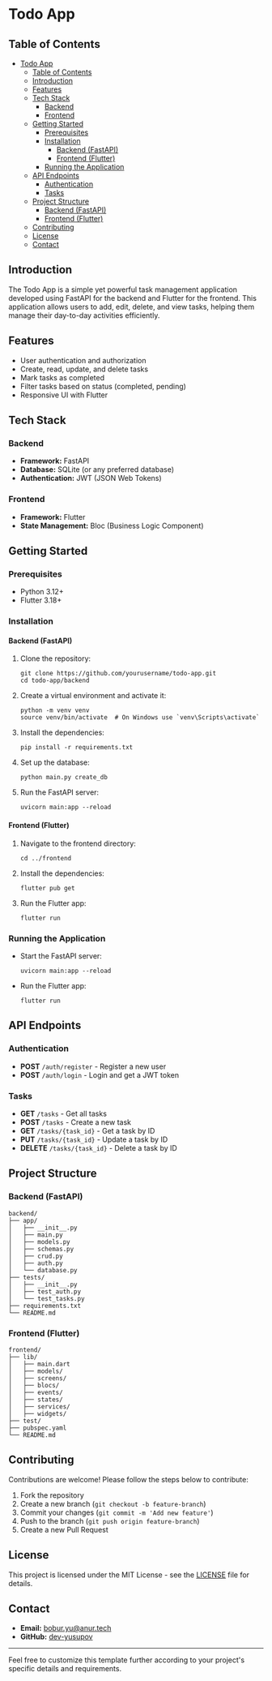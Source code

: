 # Todo App

## Table of Contents
- [Todo App](#todo-app)
  - [Table of Contents](#table-of-contents)
  - [Introduction](#introduction)
  - [Features](#features)
  - [Tech Stack](#tech-stack)
    - [Backend](#backend)
    - [Frontend](#frontend)
  - [Getting Started](#getting-started)
    - [Prerequisites](#prerequisites)
    - [Installation](#installation)
      - [Backend (FastAPI)](#backend-fastapi)
      - [Frontend (Flutter)](#frontend-flutter)
    - [Running the Application](#running-the-application)
  - [API Endpoints](#api-endpoints)
    - [Authentication](#authentication)
    - [Tasks](#tasks)
  - [Project Structure](#project-structure)
    - [Backend (FastAPI)](#backend-fastapi-1)
    - [Frontend (Flutter)](#frontend-flutter-1)
  - [Contributing](#contributing)
  - [License](#license)
  - [Contact](#contact)

## Introduction
The Todo App is a simple yet powerful task management application developed using FastAPI for the backend and Flutter for the frontend. This application allows users to add, edit, delete, and view tasks, helping them manage their day-to-day activities efficiently.

## Features
- User authentication and authorization
- Create, read, update, and delete tasks
- Mark tasks as completed
- Filter tasks based on status (completed, pending)
- Responsive UI with Flutter

## Tech Stack
### Backend
- **Framework:** FastAPI
- **Database:** SQLite (or any preferred database)
- **Authentication:** JWT (JSON Web Tokens)

### Frontend
- **Framework:** Flutter
- **State Management:** Bloc (Business Logic Component)

## Getting Started

### Prerequisites
- Python 3.12+
- Flutter 3.18+

### Installation

#### Backend (FastAPI)
1. Clone the repository:
    ```
    git clone https://github.com/yourusername/todo-app.git
    cd todo-app/backend
    ```

2. Create a virtual environment and activate it:
    ```
    python -m venv venv
    source venv/bin/activate  # On Windows use `venv\Scripts\activate`
    ```

3. Install the dependencies:
    ```
    pip install -r requirements.txt
    ```

4. Set up the database:
    ```
    python main.py create_db
    ```

5. Run the FastAPI server:
    ```
    uvicorn main:app --reload
    ```

#### Frontend (Flutter)
1. Navigate to the frontend directory:
    ```
    cd ../frontend
    ```

2. Install the dependencies:
    ```
    flutter pub get
    ```

3. Run the Flutter app:
    ```
    flutter run
    ```

### Running the Application
- Start the FastAPI server:
    ```
    uvicorn main:app --reload
    ```
- Run the Flutter app:
    ```
    flutter run
    ```

## API Endpoints
### Authentication
- **POST** `/auth/register` - Register a new user
- **POST** `/auth/login` - Login and get a JWT token

### Tasks
- **GET** `/tasks` - Get all tasks
- **POST** `/tasks` - Create a new task
- **GET** `/tasks/{task_id}` - Get a task by ID
- **PUT** `/tasks/{task_id}` - Update a task by ID
- **DELETE** `/tasks/{task_id}` - Delete a task by ID

## Project Structure
### Backend (FastAPI)
```
backend/
├── app/
│   ├── __init__.py
│   ├── main.py
│   ├── models.py
│   ├── schemas.py
│   ├── crud.py
│   ├── auth.py
│   └── database.py
├── tests/
│   ├── __init__.py
│   ├── test_auth.py
│   └── test_tasks.py
├── requirements.txt
└── README.md
```

### Frontend (Flutter)
```
frontend/
├── lib/
│   ├── main.dart
│   ├── models/
│   ├── screens/
│   ├── blocs/
│   ├── events/
│   ├── states/
│   ├── services/
│   ├── widgets/
├── test/
├── pubspec.yaml
└── README.md
```

## Contributing
Contributions are welcome! Please follow the steps below to contribute:
1. Fork the repository
2. Create a new branch (`git checkout -b feature-branch`)
3. Commit your changes (`git commit -m 'Add new feature'`)
4. Push to the branch (`git push origin feature-branch`)
5. Create a new Pull Request

## License
This project is licensed under the MIT License - see the [LICENSE](LICENSE) file for details.

## Contact
- **Email:** bobur.yu@anur.tech
- **GitHub:** [dev-yusupov](https://github.com/dev-yusupov)

---

Feel free to customize this template further according to your project's specific details and requirements.